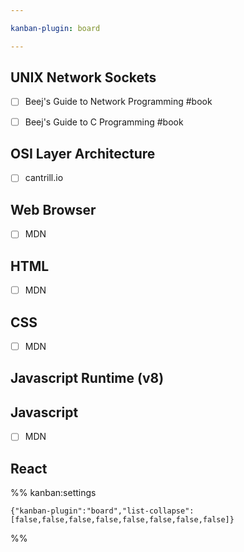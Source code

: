 ```yaml
---

kanban-plugin: board

---
```


## UNIX Network Sockets

- [ ] Beej's Guide to Network Programming  #book
- [ ] Beej's Guide to C Programming #book


## OSI Layer Architecture

- [ ] cantrill.io


## Web Browser

- [ ] MDN


## HTML

- [ ] MDN


## CSS

- [ ] MDN


## Javascript Runtime (v8)



## Javascript

- [ ] MDN


## React





%% kanban:settings
```
{"kanban-plugin":"board","list-collapse":[false,false,false,false,false,false,false,false]}
```
%%